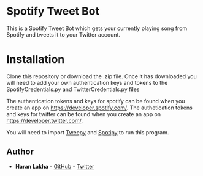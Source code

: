 # Spotify Tweet Bot
This is a Spotify Tweet Bot which gets your currently playing song from Spotify and tweets it to your Twitter account.

# Installation
Clone this repository or download the .zip file.
Once it has downloaded you will need to add your own authentication keys and tokens to the SpotifyCredentials.py and TwitterCredentials.py files

The authentication tokens and keys for spotify can be found when you create an app on https://developer.spotify.com/. 
The authetication tokens and keys for twitter can be found when you create an app on https://developer.twitter.com/.

You will need to import [Tweepy](https://www.tweepy.org/) and [Spotipy](https://spotipy.readthedocs.io/en/latest/#installation) to run this program.

## Author

* **Haran Lakha** - [GitHub](https://github.com/Haran43) - [Twitter](https://twitter.com/haranlakha)
